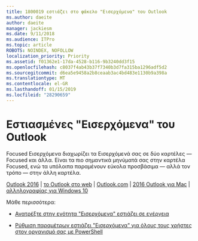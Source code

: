 ```yaml
---
title: 1800019 εστιάζει στο φάκελο "Εισερχόμενα" του Outlook
ms.author: daeite
author: daeite
manager: jackiesm
ms.date: 9/11/2018
ms.audience: ITPro
ms.topic: article
ROBOTS: NOINDEX, NOFOLLOW
localization_priority: Priority
ms.assetid: f01362e1-17da-4528-b116-9b3240dd3f15
ms.openlocfilehash: c8037f4ab43b37f7340b3d7fa315ba1296adf5d2
ms.sourcegitcommit: d6ea5e9458a2b8ceaab3ac4bd483e1130b9a398a
ms.translationtype: MT
ms.contentlocale: el-GR
ms.lasthandoff: 01/15/2019
ms.locfileid: "28290659"
---
```

# <a name="focused-inbox-in-outlook"></a>Εστιασμένες "Εισερχόμενα" του Outlook

Focused Εισερχόμενα διαχωρίζει τα Εισερχόμενά σας σε δύο καρτέλες — Focused και άλλα. Είναι τα πιο σημαντικά μηνύματά σας στην καρτέλα Focused, ενώ τα υπόλοιπα παραμένουν εύκολα προσβάσιμα — αλλά τον τρόπο — στην άλλη καρτέλα.
  
[Outlook 2016](https://go.microsoft.com/fwlink/p/?linkid=2002112&amp;clcid=0x409) | [το Outlook στο web](https://go.microsoft.com/fwlink/p/?linkid=2002113&amp;clcid=0x409) | [Outlook.com](https://go.microsoft.com/fwlink/p/?linkid=2002012&amp;clcid=0x409) | [2016 Outlook για Mac](https://go.microsoft.com/fwlink/p/?linkid=2002013&amp;clcid=0x409) | [αλληλογραφίας για Windows 10](https://go.microsoft.com/fwlink/p/?linkid=2001919&amp;clcid=0x409)
  
Μάθε περισσότερα:
  
- [Ανατρέξτε στην ενότητα "Εισερχόμενα" εστιάζει σε ενέργεια](https://go.microsoft.com/fwlink/p/?linkid=2002212&amp;clcid=0x409)
    
- [Ρύθμιση παραμέτρων εστιάζει "Εισερχόμενα" για όλους τους χρήστες στον οργανισμό σας με PowerShell](https://go.microsoft.com/fwlink/p/?linkid=2002308&amp;clcid=0x409)
    

